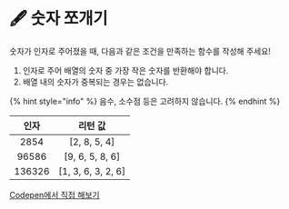 # 🖋  숫자 쪼개기

숫자가 인자로 주어졌을 때, 다음과 같은 조건을 만족하는 함수를 작성해 주세요!

1. 인자로 주어 배열의 숫자 중 가장 작은 숫자를 반환해야 합니다.
2. 배열 내의 숫자가 중복되는 경우는 없습니다.

{% hint style="info" %}
음수, 소수점 등은 고려하지 않습니다.
{% endhint %}

|   인자   |         리턴 값        |
| :----: | :-----------------: |
|  2854  |    \[2, 8, 5, 4]    |
|  96586 |   \[9, 6, 5, 8, 6]  |
| 136326 | \[1, 3, 6, 3, 2, 6] |

[Codepen에서 직접 해보기](https://codepen.io/vanillacoding/pen/qBPGQvq)
